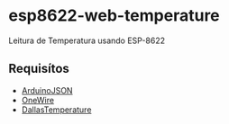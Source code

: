 # esp8622-web-temperature
Leitura de Temperatura usando ESP-8622


## Requisítos
- [ArduinoJSON](https://arduinojson.org/v6/doc/installation/)
- [OneWire](https://github.com/PaulStoffregen/OneWire)
- [DallasTemperature](https://github.com/milesburton/Arduino-Temperature-Control-Library)
